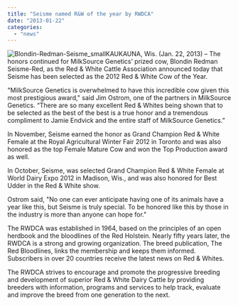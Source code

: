 ```yaml
---
title: "Seisme named R&W of the year by RWDCA"
date: "2013-01-22"
categories: 
  - "news"
---
```


![Blondin-Redman-Seisme_small](http://ecbiz137.inmotionhosting.com/~insigh40/milksource.com/wp-content/uploads/2013/10/Blondin-Redman-Seisme_small.jpg)KAUKAUNA, Wis. (Jan. 22, 2013) – The honors continued for MilkSource Genetics’ prized cow, Blondin Redman Seisme-Red, as the Red & White Cattle Association announced today that Seisme has been selected as the 2012 Red & White Cow of the Year.

"MilkSource Genetics is overwhelmed to have this incredible cow given this most prestigious award," said Jim Ostrom, one of the partners in MilkSource Genetics. “There are so many excellent Red & Whites being shown that to be selected as the best of the best is a true honor and a tremendous compliment to Jamie Endvick and the entire staff of MilkSource Genetics.”

In November, Seisme earned the honor as Grand Champion Red & White Female at the Royal Agricultural Winter Fair 2012 in Toronto and was also honored as the top Female Mature Cow and won the Top Production award as well.

In October, Seisme, was selected Grand Champion Red & White Female at World Dairy Expo 2012 in Madison, Wis., and was also honored for Best Udder in the Red & White show.

Ostrom said, "No one can ever anticipate having one of its animals have a year like this, but Seisme is truly special. To be honored like this by those in the industry is more than anyone can hope for."

The RWDCA was established in 1964, based on the principles of an open herdbook and the bloodlines of the Red Holstein. Nearly fifty years later, the RWDCA is a strong and growing organization. The breed publication, The Red Bloodlines, links the membership and keeps them informed. Subscribers in over 20 countries receive the latest news on Red & Whites.

The RWDCA strives to encourage and promote the progressive breeding and development of superior Red & White Dairy Cattle by providing breeders with information, programs and services to help track, evaluate and improve the breed from one generation to the next.

